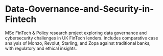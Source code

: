 # Data-Governance-and-Security-in-Fintech
MSc FinTech &amp; Policy research project exploring data governance and cybersecurity challenges in UK FinTech lenders. Includes comparative case analysis of Monzo, Revolut, Starling, and Zopa against traditional banks, with regulatory and ethical insights.
